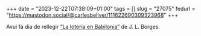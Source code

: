 +++
date = "2023-12-22T07:38:09+01:00"
tags = []
slug = "27075"
fedurl = "https://mastodon.social/@carlesbellver/111622690309323968"
+++

Avui fa dia de rellegir [“La lotería en Babilonia”](https://ciudadseva.com/texto/la-loteria-en-babilonia/) de J. L. Borges.
